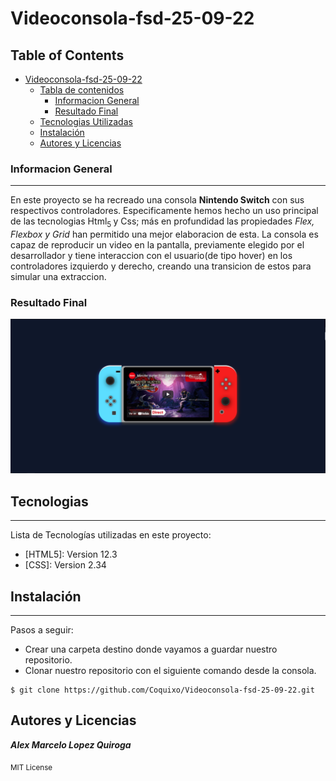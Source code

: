 # Videoconsola-fsd-25-09-22
## Table of Contents
- [Videoconsola-fsd-25-09-22](#videoconsola-fsd-25-09-22)
  - [Tabla de contenidos](#table-of-contents)
    - [Informacion General](#informacion-general)
    - [Resultado Final](#resultado-final)
  - [Tecnologias Utilizadas](#tecnologias)
  - [Instalación](#instalación)
  - [Autores y Licencias](#autores)
### Informacion General
***
En este proyecto se ha recreado una consola <b>Nintendo Switch</b> con sus respectivos controladores.
Especificamente hemos hecho un uso principal de las tecnologias Html<sub>5 </sub>y Css; más en profundidad las propiedades <i>Flex, Flexbox y Grid </i> han permitido una mejor elaboracion de esta.
La consola es capaz de reproducir un video en la pantalla, previamente elegido por el desarrollador y tiene interaccion con el usuario(de tipo hover) en los controladores izquierdo y derecho, creando una transicion de estos para simular una extraccion. 
### Resultado Final
![Image text](/img/Final.PNG)
## Tecnologias
***
Lista de Tecnologías utilizadas en este proyecto:
* [HTML5]: Version 12.3 
* [CSS]: Version 2.34

## Instalación
***
Pasos a seguir:
* Crear una carpeta destino donde vayamos a guardar nuestro repositorio.
* Clonar nuestro repositorio con el siguiente comando desde la consola.
```
$ git clone https://github.com/Coquixo/Videoconsola-fsd-25-09-22.git

```
## Autores y Licencias

<b><i>Alex Marcelo Lopez Quiroga</b></i>

<sub>MIT License</suub>